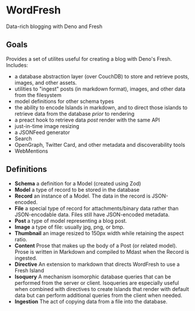 # WordFresh

Data-rich blogging with Deno and Fresh

## Goals

Provides a set of utilites useful for creating a blog with Deno's Fresh.
Includes:

- a database abstraction layer (over CouchDB) to store and retrieve posts,
  images, and other assets.
- utilities to "ingest" posts (in markdown format), images, and other data from
  the filesystem
- model definitions for other schema types
- the ability to encode Islands in markdown, and to direct those islands to
  retrieve data from the database _prior_ to rendering
- a preact hook to retrieve data _post_ render with the same API
- just-in-time image resizing
- a JSONFeed generator
- Search
- OpenGraph, Twitter Card, and other metadata and discoverability tools
- WebMentions

## Definitions

- **Schema** a definition for a Model (created using Zod)
- **Model** a type of record to be stored in the database
- **Record** an instance of a Model. The data in the record is JSON-encoded.
- **File** a special type of record for attachments/binary data rather than
  JSON-encodable data. Files still have JSON-encoded metadata.
- **Post** a type of model representing a blog post.
- **Image** a type of file: usually jpg, png, or bmp.
- **Thumbnail** an image resized to 150px width while retaining the aspect
  ratio.
- **Content** Prose that makes up the body of a Post (or related model). Prose
  is written in Markdown and compiled to Mdast when the Record is ingested.
- **Directive** An extension to markdown that directs WordFresh to use a Fresh
  Island
- **Isoquery** A mechanism isomorphic database queries that can be performed
  from the server or client. Isoqueries are especially useful when combined with
  directives to create Islands that render with default data but can perform
  additional queries from the client when needed.
- **Ingestion** The act of copying data from a file into the database.
